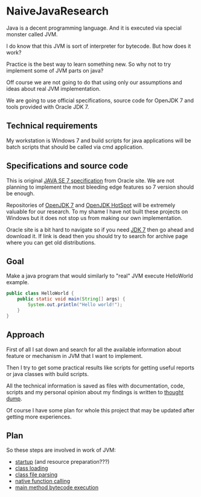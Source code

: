 # NaiveJavaResearch

Java is a decent programming language. And it is executed via special monster called JVM.

I do know that this JVM is sort of interpreter for bytecode. But how does it work?

Practice is the best way to learn something new. So why not to try implement some of JVM parts on java?

Off course we are not going to do that using only our assumptions and ideas about real JVM implementation.

We are going to use official specifications, source code for OpenJDK 7 and tools provided with Oracle JDK 7.

## Technical requirements

My workstation is Windows 7 and build scripts for java applications will be batch scripts that should be called via cmd application.

## Specifications and source code

This is original [JAVA SE 7 specification](https://docs.oracle.com/javase/specs/jvms/se7/html/index.html) from Oracle site. We are not planning to implement the most bleeding edge features so 7 version should be enough.

Repositories of [OpenJDK 7](https://github.com/openjdk-mirror/jdk7u-jdk) and [OpenJDK HotSpot](https://github.com/openjdk-mirror/jdk7u-hotspot) will be extremely valuable for our research. To my shame I have not built these projects on Windows but it does not stop us from making our own implementation.

Oracle site is a bit hard to navigate so if you need [JDK 7](http://www.oracle.com/technetwork/java/javase/downloads/java-archive-downloads-javase7-521261.html#jdk-7u80-oth-JPR) then go ahead and download it. If link is dead then you should try to search for archive page where you can get old distributions.

## Goal

Make a java program that would similarly to "real" JVM execute HelloWorld example.

```java
public class HelloWorld {
	public static void main(String[] args) {
		System.out.println("Hello world!");
	}
}
```

## Approach

First of all I sat down and search for all the available information about feature or mechanism in JVM that I want to implement.

Then I try to get some practical results like scripts for getting useful reports or java classes with build scripts.

All the technical information is saved as files with documentation, code, scripts and my personal opinion about my findings is written to [thought dump](ThoughtDump.md).

Of course I have some plan for whole this project that may be updated after getting more experiences.

## Plan

So these steps are involved in work of JVM:

 * [startup](JVMStartup/README.md) (and resource preparation???)
 * [class loading](ClassLoading/README.md)
 * [class file parsing](ClassFileParsing/README.md)
 * [native function calling](NativeFunctionCalling/README.md)
 * [main method bytecode execution](BytecodeInterpreter/README.md)
